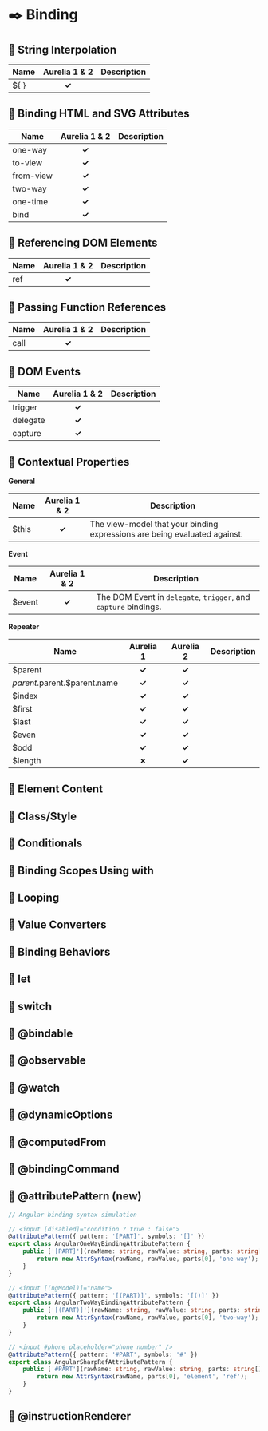 # :black_nib: Binding

## :open_book: String Interpolation

|Name|Aurelia 1 & 2|Description|
|----|:-----------:|-----------|
|${ }|**✓**        |           |

## :open_book: Binding HTML and SVG Attributes

|Name     |Aurelia 1 & 2|Description|
|---------|:-----------:|-----------|
|one-way  |**✓**        |           |
|to-view  |**✓**        |           |
|from-view|**✓**        |           |
|two-way  |**✓**        |           |
|one-time |**✓**        |           |
|bind     |**✓**        |           |


## :open_book: Referencing DOM Elements

|Name     |Aurelia 1 & 2|Description|
|---------|:-----------:|-----------|
|ref      |**✓**        |           |

## :open_book: Passing Function References

|Name     |Aurelia 1 & 2|Description|
|---------|:-----------:|-----------|
|call     |**✓**        |           |

## :open_book: DOM Events

|Name     |Aurelia 1 & 2|Description|
|---------|:-----------:|-----------|
|trigger  |**✓**        |           |
|delegate |**✓**        |           |
|capture  |**✓**        |           |

## :open_book: Contextual Properties

**General**

|Name     |Aurelia 1 & 2|Description|
|---------|:-----------:|-----------|
|$this    |**✓**        |The view-model that your binding expressions are being evaluated against.|

**Event**

|Name     |Aurelia 1 & 2|Description|
|---------|:-----------:|-----------|
|$event   |**✓**        |The DOM Event in `delegate`, `trigger`, and `capture` bindings.|

**Repeater**

|Name                          |Aurelia 1|Aurelia 2|Description|
|------------------------------|:-------:|:-------:|-----------|
|$parent                       |**✓**    |**✓**   |            |
|$parent.$parent.$parent.name  |**✓**    |**✓**   |            |
|$index                        |**✓**    |**✓**   |            |
|$first                        |**✓**    |**✓**   |            |
|$last                         |**✓**    |**✓**   |            |
|$even                         |**✓**    |**✓**   |            |
|$odd                          |**✓**    |**✓**   |            |
|$length                       |**✗**    |**✓**   |            |

## :open_book: Element Content

## :open_book: Class/Style

## :open_book: Conditionals

## :open_book: Binding Scopes Using with

## :open_book: Looping

## :open_book: Value Converters

## :open_book: Binding Behaviors

## :open_book: let

## :open_book: switch

## :open_book: @bindable

## :open_book: @observable

## :open_book: @watch

## :open_book: @dynamicOptions

## :open_book: @computedFrom

## :open_book: @bindingCommand

## :open_book: @attributePattern (new)

```ts
// Angular binding syntax simulation

// <input [disabled]="condition ? true : false">
@attributePattern({ pattern: '[PART]', symbols: '[]' })
export class AngularOneWayBindingAttributePattern {
    public ['[PART]'](rawName: string, rawValue: string, parts: string[]): AttrSyntax {
        return new AttrSyntax(rawName, rawValue, parts[0], 'one-way');
    }
}

// <input [(ngModel)]="name">
@attributePattern({ pattern: '[(PART)]', symbols: '[()]' })
export class AngularTwoWayBindingAttributePattern {
    public ['[(PART)]'](rawName: string, rawValue: string, parts: string[]): AttrSyntax {
        return new AttrSyntax(rawName, rawValue, parts[0], 'two-way');
    }
}

// <input #phone placeholder="phone number" />
@attributePattern({ pattern: '#PART', symbols: '#' })
export class AngularSharpRefAttributePattern {
    public ['#PART'](rawName: string, rawValue: string, parts: string[]): AttrSyntax {
        return new AttrSyntax(rawName, parts[0], 'element', 'ref');
    }
}
```

## :open_book: @instructionRenderer
